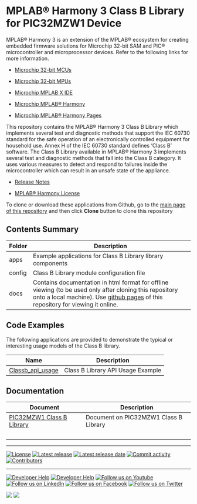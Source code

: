 # MPLAB® Harmony 3 Class B Library for PIC32MZW1 Device

MPLAB® Harmony 3 is an extension of the MPLAB® ecosystem for creating embedded firmware solutions for Microchip 32-bit SAM and PIC® microcontroller and microprocessor devices. Refer to the following links for more information.

-   [Microchip 32-bit MCUs](https://www.microchip.com/design-centers/32-bit)

-   [Microchip 32-bit MPUs](https://www.microchip.com/design-centers/32-bit-mpus)

-   [Microchip MPLAB X IDE](https://www.microchip.com/mplab/mplab-x-ide)

-   [Microchip MPLAB® Harmony](https://www.microchip.com/mplab/mplab-harmony)

-   [Microchip MPLAB® Harmony Pages](https://microchip-mplab-harmony.github.io/)


This repository contains the MPLAB® Harmony 3 Class B Library which implements several test and diagnostic methods that support the IEC 60730 standard for the safe operation of an electronically controlled equipment for household use. Annex H of the IEC 60730 standard defines ‘Class B’ software. The Class B Library available in MPLAB® Harmony 3 implements several test and diagnostic methods that fall into the Class B category. It uses various measures to detect and respond to failures inside the microcontroller which can result in an unsafe state of the appliance.

-   [Release Notes](release_notes.md)

-   [MPLAB® Harmony License](Microchip_SLA001.md)


To clone or download these applications from Github, go to the [main page of this repository](https://github.com/Microchip-MPLAB-Harmony/classb_pic32mzw1_wfi32e01) and then click **Clone** button to clone this repository 

## Contents Summary

|Folder|Description|
|------|-----------|
|apps|Example applications for Class B Library library components|
|config|Class B Library module configuration file|
|docs|Contains documentation in html format for offline viewing \(to be used only after cloning this repository onto a local machine\). Use [github pages](https://microchip-mplab-harmony.github.io/classb_pic32mzw1_wfi32e01/) of this repository for viewing it online.|

## Code Examples

The following applications are provided to demonstrate the typical or interesting usage models of the Class B library.

|Name|Description|
|----|-----------|
|[Classb_api_usage](apps/pic32mzw1/readme.md)|Class B Library API Usage Example|


## Documentation

|Document|Description|
|--------|-----------|
|[PIC32MZW1 Class B Library](docs/GUID-B046F97C-6BDC-45FC-BC1F-8C54B8F6F09A.md)|Document on PIC32MZW1 Class B Library|
| | |



____

[![License](https://img.shields.io/badge/license-Harmony%20license-orange.svg)](https://github.com/Microchip-MPLAB-Harmony/classb_pic32mzw1_wfi32e01/blob/master/Microchip_SLA001.md)
[![Latest release](https://img.shields.io/github/release/Microchip-MPLAB-Harmony/classb_pic32mzw1_wfi32e01.svg)](https://github.com/Microchip-MPLAB-Harmony/classb_pic32mzw1_wfi32e01/releases/latest)
[![Latest release date](https://img.shields.io/github/release-date/Microchip-MPLAB-Harmony/classb_pic32mzw1_wfi32e01.svg)](https://github.com/Microchip-MPLAB-Harmony/classb_pic32mzw1_wfi32e01/releases/latest)
[![Commit activity](https://img.shields.io/github/commit-activity/y/Microchip-MPLAB-Harmony/classb_pic32mzw1_wfi32e01.svg)](https://github.com/Microchip-MPLAB-Harmony/classb_pic32mzw1_wfi32e01/graphs/commit-activity)
[![Contributors](https://img.shields.io/github/contributors-anon/Microchip-MPLAB-Harmony/classb_pic32mzw1_wfi32e01.svg)]()

____

[![Developer Help](https://img.shields.io/badge/Youtube-Developer%20Help-red.svg)](https://www.youtube.com/MicrochipDeveloperHelp)
[![Developer Help](https://img.shields.io/badge/XWiki-Developer%20Help-torquiose.svg)](https://developerhelp.microchip.com/xwiki/bin/view/software-tools/harmony/)
[![Follow us on Youtube](https://img.shields.io/badge/Youtube-Follow%20us%20on%20Youtube-red.svg)](https://www.youtube.com/user/MicrochipTechnology)
[![Follow us on LinkedIn](https://img.shields.io/badge/LinkedIn-Follow%20us%20on%20LinkedIn-blue.svg)](https://www.linkedin.com/company/microchip-technology)
[![Follow us on Facebook](https://img.shields.io/badge/Facebook-Follow%20us%20on%20Facebook-blue.svg)](https://www.facebook.com/microchiptechnology/)
[![Follow us on Twitter](https://img.shields.io/twitter/follow/MicrochipTech.svg?style=social)](https://twitter.com/MicrochipTech)

[![](https://img.shields.io/github/stars/Microchip-MPLAB-Harmony/classb_pic32mzw1_wfi32e01.svg?style=social)]()
[![](https://img.shields.io/github/watchers/Microchip-MPLAB-Harmony/classb_pic32mzw1_wfi32e01.svg?style=social)]()